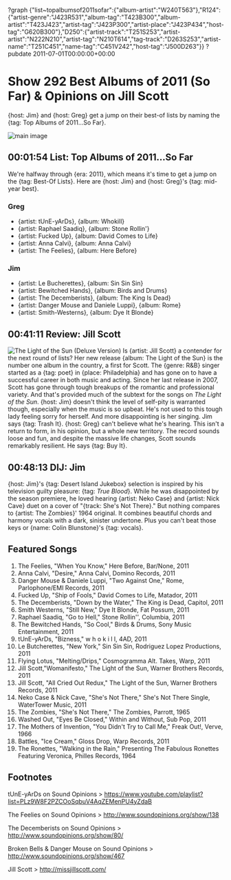 ?graph {"list~topalbumsof2011sofar":{"album-artist":"W240T563"},"R124":{"artist-genre":"J423R531","album-tag":"T423B300","album-artist":"T423J423","artist-tag":"J423P300","artist-place":"J423P434","host-tag":"G620B300"},"D250":{"artist-track":"T251S253","artist-artist":"N222N210","artist-tag":"N210T614","tag-track":"D263S253","artist-name":"T251C451","name-tag":"C451V242","host-tag":"J500D263"}}
?pubdate 2011-07-01T00:00:00+00:00

# Show 292 Best Albums of 2011 (So Far) & Opinions on Jill Scott
{host: Jim} and {host: Greg} get a jump on their best-of lists by naming the {tag: Top Albums of 2011...So Far}.

![main image](http://static.soundopinions.org/images/2011/bestof2011sofar.jpg)

## 00:01:54 List: Top Albums of 2011...So Far
We're halfway through {era: 2011}, which means it's time to get a jump on the {tag: Best-Of Lists}. Here are {host: Jim} and {host: Greg}'s {tag: mid-year best}.

### Greg
- {artist: tUnE-yArDs}, {album: Whokill}
- {artist: Raphael Saadiq}, {album: Stone Rollin'}
- {artist: Fucked Up}, {album: David Comes to Life}
- {artist: Anna Calvi}, {album: Anna Calvi}
- {artist: The Feelies}, {album: Here Before}

### Jim
- {artist: Le Bucherettes}, {album: Sin Sin Sin}
- {artist: Bewitched Hands}, {album: Birds and Drums}
- {artist: The Decemberists}, {album: The King Is Dead}
- {artist: Danger Mouse and Daniele Luppi}, {album: Rome}
- {artist: Smith-Westerns}, {album: Dye It Blonde}

## 00:41:11 Review: Jill Scott
![The Light of the Sun (Deluxe Version)](https://upload.wikimedia.org/wikipedia/en/thumb/1/15/Thelightofthesun.jpg/220px-Thelightofthesun.jpg "14867/435260991")
Is {artist: Jill Scott} a contender for the next round of lists? Her new release {album: The Light of the Sun} is the number one album in the country, a first for Scott. The {genre: R&B} singer started as a {tag: poet} in {place: Philadelphia} and has gone on to have a successful career in both music and acting. Since her last release in 2007, Scott has gone through tough breakups of the romantic and professional variety. And that's provided much of the subtext for the songs on *The Light of the Sun*. {host: Jim} doesn't think the level of self-pity is warranted though, especially when the music is so upbeat. He's not used to this tough lady feeling sorry for herself. And more disappointing is her singing. Jim says {tag: Trash It}. {host: Greg} can't believe what he's hearing. This isn't a return to form, in his opinion, but a whole new territory. The record sounds loose and fun, and despite the massive life changes, Scott sounds remarkably resilient. He says {tag: Buy It}.

## 00:48:13 DIJ: Jim
{host: Jim}'s {tag: Desert Island Jukebox} selection is inspired by his television guilty pleasure: {tag: *True Blood*}. While he was disappointed by the season premiere, he loved hearing {artist: Neko Case} and {artist: Nick Cave} duet on a cover of "{track: She's Not There}." But nothing compares to {artist: The Zombies}' 1964 original. It combines beautiful chords and harmony vocals with a dark, sinister undertone. Plus you can't beat those keys or {name: Colin Blunstone}'s {tag: vocals}. 


## Featured Songs
1. The Feelies, "When You Know," Here Before, Bar/None, 2011
2. Anna Calvi, "Desire," Anna Calvi, Domino Records, 2011
3. Danger Mouse & Daniele Luppi, "Two Against One," Rome, Parlophone/EMI Records, 2011
4. Fucked Up, "Ship of Fools," David Comes to Life, Matador, 2011
5. The Decemberists, "Down by the Water," The King is Dead, Capitol, 2011
6. Smith Westerns, "Still New," Dye It Blonde, Fat Possum, 2011
7. Raphael Saadiq, "Go to Hell," Stone Rollin'', Columbia, 2011
8. The Bewitched Hands, "So Cool," Birds & Drums, Sony Music Entertainment, 2011
9. tUnE-yArDs, "Bizness," w h o k i l l, 4AD, 2011
10. Le Butcherettes, "New York," Sin Sin Sin, Rodriguez Lopez Productions, 2011
11. Flying Lotus, "Melting/Drips," Cosmogramma Alt. Takes, Warp, 2011
12. Jill Scott,"Womanifesto," The Light of the Sun, Warner Brothers Records, 2011
13. Jill Scott, "All Cried Out Redux," The Light of the Sun, Warner Brothers Records, 2011
14. Neko Case & Nick Cave, "She's Not There," She's Not There Single, WaterTower Music, 2011
15. The Zombies, "She's Not There," The Zombies, Parrott, 1965
16. Washed Out, "Eyes Be Closed," Within and Without, Sub Pop, 2011
17. The Mothers of Invention, "You Didn't Try to Call Me," Freak Out!, Verve, 1966
18. Battles, "Ice Cream," Gloss Drop, Warp Records, 2011
19. The Ronettes, "Walking in the Rain," Presenting The Fabulous Ronettes Featuring Veronica, Philles Records, 1964


## Footnotes  

tUnE-yArDs on Sound Opinions > https://www.youtube.com/playlist?list=PLz9W8F2PZCOoSqbuV4AqZEMenPU4yZdaB

The Feelies on Sound Opinions > http://www.soundopinions.org/show/138

The Decemberists on Sound Opinions > http://www.soundopinions.org/show/80/

Broken Bells & Danger Mouse on Sound Opinions > http://www.soundopinions.org/show/467

Jill Scott > http://missjillscott.com/